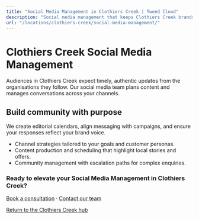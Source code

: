 ```yaml
---
title: "Social Media Management in Clothiers Creek | Tweed Cloud"
description: "Social media management that keeps Clothiers Creek brands consistent and engaging."
url: "/locations/clothiers-creek/social-media-management/"
---
```


# Clothiers Creek Social Media Management

Audiences in Clothiers Creek expect timely, authentic updates from the organisations they follow. Our social media team plans content and manages conversations across your channels.

## Build community with purpose

We create editorial calendars, align messaging with campaigns, and ensure your responses reflect your brand voice.

- Channel strategies tailored to your goals and customer personas.
- Content production and scheduling that highlight local stories and offers.
- Community management with escalation paths for complex enquiries.

### Ready to elevate your Social Media Management in Clothiers Creek?

[Book a consultation](/consultation/) · [Contact our team](/contact/)

[Return to the Clothiers Creek hub](/locations/clothiers-creek/)

